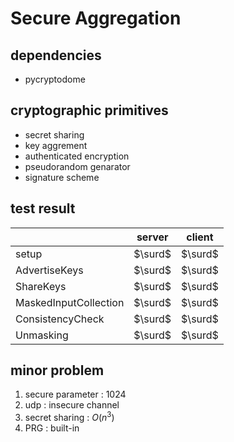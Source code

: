 # Secure Aggregation



## dependencies

 - pycryptodome


## cryptographic primitives

 - secret sharing
 - key aggrement
 - authenticated encryption
 - pseudorandom genarator
 - signature scheme


## test result

|                     |server |client |
|---------------------|-------|-------|
|setup                |$\surd$|$\surd$|
|AdvertiseKeys        |$\surd$|$\surd$|
|ShareKeys            |$\surd$|$\surd$|
|MaskedInputCollection|$\surd$|$\surd$|
|ConsistencyCheck     |$\surd$|$\surd$|
|Unmasking            |$\surd$|$\surd$|


## minor problem

 1. secure parameter : 1024
 2. udp : insecure channel
 3. secret sharing : $O(n^3)$
 4. PRG : built-in